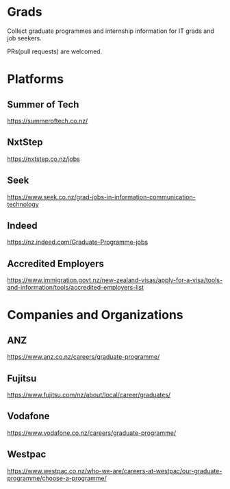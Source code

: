 # Grads
Collect graduate programmes and internship information for IT grads and job seekers.

PRs(pull requests) are welcomed.

# Platforms

## Summer of Tech
https://summeroftech.co.nz/

## NxtStep
https://nxtstep.co.nz/jobs

## Seek
https://www.seek.co.nz/grad-jobs-in-information-communication-technology

## Indeed
https://nz.indeed.com/Graduate-Programme-jobs

## Accredited Employers
https://www.immigration.govt.nz/new-zealand-visas/apply-for-a-visa/tools-and-information/tools/accredited-employers-list

# Companies and Organizations
## ANZ
https://www.anz.co.nz/careers/graduate-programme/

## Fujitsu
https://www.fujitsu.com/nz/about/local/career/graduates/

## Vodafone
https://www.vodafone.co.nz/careers/graduate-programme/

## Westpac
https://www.westpac.co.nz/who-we-are/careers-at-westpac/our-graduate-programme/choose-a-programme/

